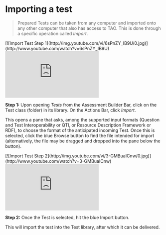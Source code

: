 # Importing a test

>Prepared Tests can be taken from any computer and imported onto any other computer that also has access to TAO. This is done through a specific operation called *Import*.

<div class="hidden-video">
[![Import Test Step 1](http://img.youtube.com/vi/6sPnZY_IB9U/0.jpg)](http://www.youtube.com/watch?v=6sPnZY_IB9U)
</div>

<div class='embed-container'><iframe src="https://www.youtube.com/embed/6sPnZY_IB9U?rel=0" frameborder="0" allowfullscreen="true"></iframe></div>

**Step 1:** Upon opening *Tests* from the Assessment Builder Bar, click on the Test class (folder) in its library. On the Actions Bar, click *Import*.

This opens a pane that asks, among the supported input formats (Question and Test Interoperability or QTI, or Resource Description Framework or RDF), to choose the format of the anticipated incoming Test. Once this is selected, click the blue Browse button to find the file intended for import (alternatively, the file may be dragged and dropped into the pane below the button). 

<div class="hidden-video">
[![Import Test Step 2](http://img.youtube.com/vi/3-GMBuaICnw/0.jpg)](http://www.youtube.com/watch?v=3-GMBuaICnw)
</div>

<div class='embed-container'><iframe src="https://www.youtube.com/embed/3-GMBuaICnw?rel=0" frameborder="0" allowfullscreen="true"></iframe></div>

**Step 2:** Once the Test is selected, hit the blue Import button.

This will import the test into the Test library, after which it can be delivered.
